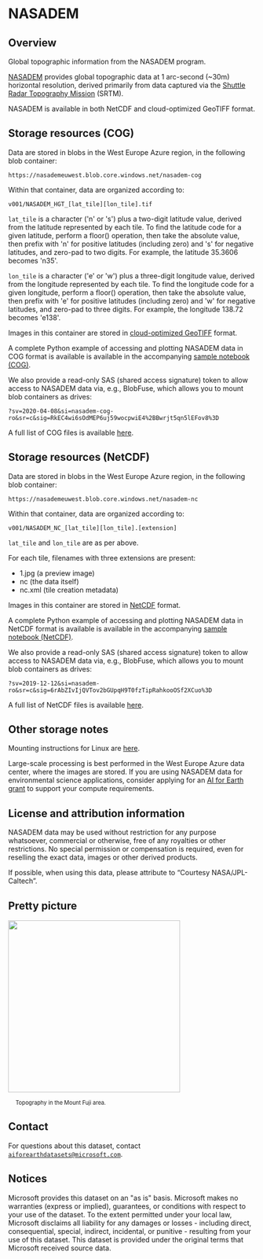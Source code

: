 # NASADEM

## Overview

Global topographic information from the NASADEM program.

[NASADEM](https://earthdata.nasa.gov/esds/competitive-programs/measures/nasadem) provides global topographic data at 1 arc-second (~30m) horizontal resolution, derived primarily from data captured via the [Shuttle Radar Topography Mission](https://www2.jpl.nasa.gov/srtm/) (SRTM).

NASADEM is available in both NetCDF and cloud-optimized GeoTIFF format.


## Storage resources (COG)

Data are stored in blobs in the West Europe Azure region, in the following blob container:

`https://nasademeuwest.blob.core.windows.net/nasadem-cog`

Within that container, data are organized according to:

`v001/NASADEM_HGT_[lat_tile][lon_tile].tif`

`lat_tile` is a character ('n' or 's') plus a two-digit latitude value, derived from the latitude represented by each tile.  To find the latitude code for a given latitude, perform a floor() operation, then take the absolute value, then prefix with 'n' for positive latitudes (including zero) and 's' for negative latitudes, and zero-pad to two digits.  For example, the latitude 35.3606 becomes 'n35'.

`lon_tile` is a character ('e' or 'w') plus a three-digit longitude value, derived from the longitude represented by each tile.  To find the longitude code for a given longitude, perform a floor() operation, then take the absolute value, then prefix with 'e' for positive latitudes (including zero) and 'w' for negative latitudes, and zero-pad to three digits.  For example, the longitude 138.72 becomes 'e138'.

Images in this container are stored in [cloud-optimized GeoTIFF](https://www.cogeo.org/) format.

A complete Python example of accessing and plotting NASADEM data in COG format is available is available in the accompanying [sample notebook (COG)](nasadem-cog.ipynb).

We also provide a read-only SAS (shared access signature) token to allow access to NASADEM data via, e.g., BlobFuse, which allows you to mount blob containers as drives:

`?sv=2020-04-08&si=nasadem-cog-ro&sr=c&sig=RkEC4wi6sOdMEP6uj59wocpwiE4%2BBwrjt5qn5lEFov8%3D`

A full list of COG files is available [here](https://nasademeuwest.blob.core.windows.net/nasadem-cog/v001/index/nasadem_cog_list.txt).


## Storage resources (NetCDF)

Data are stored in blobs in the West Europe Azure region, in the following blob container:

`https://nasademeuwest.blob.core.windows.net/nasadem-nc`

Within that container, data are organized according to:

`v001/NASADEM_NC_[lat_tile][lon_tile].[extension]`

`lat_tile` and `lon_tile` are as per above.

For each tile, filenames with three extensions are present:

* 1.jpg (a preview image)
* nc (the data itself)
* nc.xml (tile creation metadata)

Images in this container are stored in [NetCDF](https://en.wikipedia.org/wiki/NetCDF) format.

A complete Python example of accessing and plotting NASADEM data in NetCDF format is available is available in the accompanying [sample notebook (NetCDF)](nasadem-nc.ipynb).

We also provide a read-only SAS (shared access signature) token to allow access to NASADEM data via, e.g., BlobFuse, which allows you to mount blob containers as drives:

`?sv=2019-12-12&si=nasadem-ro&sr=c&sig=6rAbZIvIjQVTov2bGUpqH9T0fzTipRahkooOSf2XCuo%3D`

A full list of NetCDF files is available [here](https://nasademeuwest.blob.core.windows.net/nasadem-nc/v001/index/nasadem_file_list.txt).


## Other storage notes

Mounting instructions for Linux are [here](https://docs.microsoft.com/en-us/azure/storage/blobs/storage-how-to-mount-container-linux).

Large-scale processing is best performed in the West Europe Azure data center, where the images are stored.  If you are using NASADEM data for environmental science applications, consider applying for an [AI for Earth grant](http://aka.ms/ai4egrants) to support your compute requirements.


## License and attribution information

NASADEM data may be used without restriction for any purpose whatsoever, commercial or otherwise, free of any royalties or other restrictions. No special permission or compensation is required, even for reselling the exact data, images or other derived products.

If possible, when using this data, please attribute to &ldquo;Courtesy NASA/JPL-Caltech&rdquo;.


## Pretty picture

<img src="https://ai4edatasetspublicassets.blob.core.windows.net/assets/aod_images/nasadem.png" width=350px;><br/>

<p style="font-size:80%;margin-left:15px;">Topography in the Mount Fuji area.</p>


## Contact

For questions about this dataset, contact [`aiforearthdatasets@microsoft.com`](mailto:aiforearthdatasets@microsoft.com?subject=nasadem%20question).


## Notices

Microsoft provides this dataset on an "as is" basis.  Microsoft makes no warranties (express or implied), guarantees, or conditions with respect to your use of the dataset.  To the extent permitted under your local law, Microsoft disclaims all liability for any damages or losses - including direct, consequential, special, indirect, incidental, or punitive - resulting from your use of this dataset.  This dataset is provided under the original terms that Microsoft received source data.

